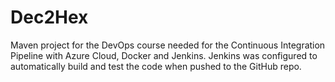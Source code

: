 # Dec2Hex
Maven project for the DevOps course needed for the Continuous Integration Pipeline with Azure Cloud, Docker and Jenkins. Jenkins was configured to automatically build and test the code when pushed to the GitHub repo.

